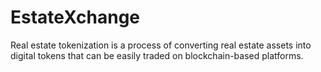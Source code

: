 # EstateXchange
Real estate tokenization is a process of converting real estate assets into digital tokens that can be easily traded on blockchain-based platforms.
